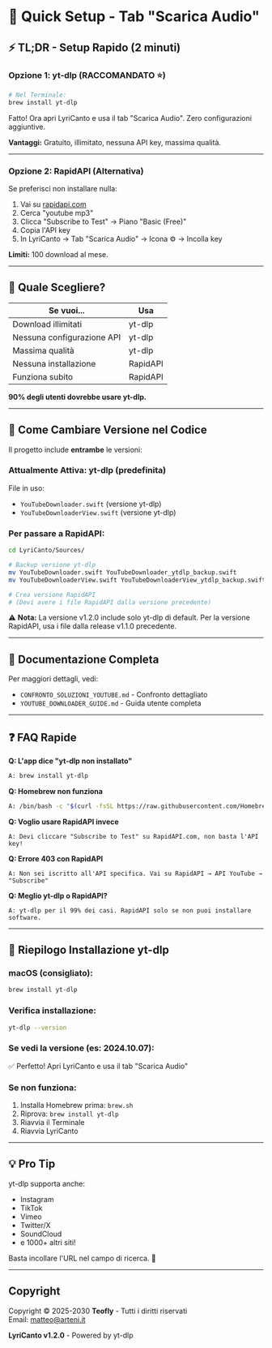 # 🚀 Quick Setup - Tab "Scarica Audio"

## ⚡ TL;DR - Setup Rapido (2 minuti)

### Opzione 1: yt-dlp (RACCOMANDATO ⭐)

```bash
# Nel Terminale:
brew install yt-dlp
```

Fatto! Ora apri LyriCanto e usa il tab "Scarica Audio". Zero configurazioni aggiuntive.

**Vantaggi:** Gratuito, illimitato, nessuna API key, massima qualità.

---

### Opzione 2: RapidAPI (Alternativa)

Se preferisci non installare nulla:

1. Vai su [rapidapi.com](https://rapidapi.com)
2. Cerca "youtube mp3"
3. Clicca "Subscribe to Test" → Piano "Basic (Free)"
4. Copia l'API key
5. In LyriCanto → Tab "Scarica Audio" → Icona ⚙️ → Incolla key

**Limiti:** 100 download al mese.

---

## 📌 Quale Scegliere?

| Se vuoi... | Usa |
|------------|-----|
| Download illimitati | yt-dlp |
| Nessuna configurazione API | yt-dlp |
| Massima qualità | yt-dlp |
| Nessuna installazione | RapidAPI |
| Funziona subito | RapidAPI |

**90% degli utenti dovrebbe usare yt-dlp.**

---

## 🔄 Come Cambiare Versione nel Codice

Il progetto include **entrambe** le versioni:

### Attualmente Attiva: yt-dlp (predefinita)

File in uso:
- `YouTubeDownloader.swift` (versione yt-dlp)
- `YouTubeDownloaderView.swift` (versione yt-dlp)

### Per passare a RapidAPI:

```bash
cd LyriCanto/Sources/

# Backup versione yt-dlp
mv YouTubeDownloader.swift YouTubeDownloader_ytdlp_backup.swift
mv YouTubeDownloaderView.swift YouTubeDownloaderView_ytdlp_backup.swift

# Crea versione RapidAPI
# (Devi avere i file RapidAPI dalla versione precedente)
```

⚠️ **Nota:** La versione v1.2.0 include solo yt-dlp di default.
Per la versione RapidAPI, usa i file dalla release v1.1.0 precedente.

---

## 📖 Documentazione Completa

Per maggiori dettagli, vedi:
- `CONFRONTO_SOLUZIONI_YOUTUBE.md` - Confronto dettagliato
- `YOUTUBE_DOWNLOADER_GUIDE.md` - Guida utente completa

---

## ❓ FAQ Rapide

**Q: L'app dice "yt-dlp non installato"**
```bash
A: brew install yt-dlp
```

**Q: Homebrew non funziona**
```bash
A: /bin/bash -c "$(curl -fsSL https://raw.githubusercontent.com/Homebrew/install/HEAD/install.sh)"
```

**Q: Voglio usare RapidAPI invece**
```
A: Devi cliccare "Subscribe to Test" su RapidAPI.com, non basta l'API key!
```

**Q: Errore 403 con RapidAPI**
```
A: Non sei iscritto all'API specifica. Vai su RapidAPI → API YouTube → "Subscribe"
```

**Q: Meglio yt-dlp o RapidAPI?**
```
A: yt-dlp per il 99% dei casi. RapidAPI solo se non puoi installare software.
```

---

## 🎯 Riepilogo Installazione yt-dlp

### macOS (consigliato):
```bash
brew install yt-dlp
```

### Verifica installazione:
```bash
yt-dlp --version
```

### Se vedi la versione (es: 2024.10.07):
✅ Perfetto! Apri LyriCanto e usa il tab "Scarica Audio"

### Se non funziona:
1. Installa Homebrew prima: `brew.sh`
2. Riprova: `brew install yt-dlp`
3. Riavvia il Terminale
4. Riavvia LyriCanto

---

## 💡 Pro Tip

yt-dlp supporta anche:
- Instagram
- TikTok  
- Vimeo
- Twitter/X
- SoundCloud
- e 1000+ altri siti!

Basta incollare l'URL nel campo di ricerca. 🚀

---

## Copyright

Copyright © 2025-2030 **Teofly** - Tutti i diritti riservati  
Email: matteo@arteni.it

**LyriCanto v1.2.0** - Powered by yt-dlp
